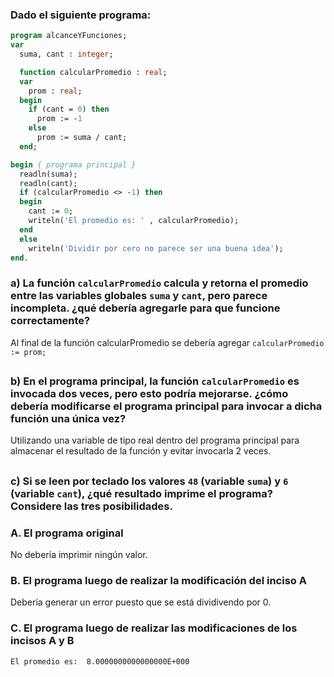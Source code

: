 ### Dado el siguiente programa:
```pascal
program alcanceYFunciones;
var
  suma, cant : integer;

  function calcularPromedio : real;
  var
    prom : real;
  begin
    if (cant = 0) then
      prom := -1
    else
      prom := suma / cant;
  end;

begin { programa principal }
  readln(suma);
  readln(cant);
  if (calcularPromedio <> -1) then
  begin
    cant := 0;
    writeln('El promedio es: ' , calcularPromedio);
  end
  else
    writeln('Dividir por cero no parece ser una buena idea');
end.
```
### a) La función `calcularPromedio` calcula y retorna el promedio entre las variables globales `suma` y `cant`, pero parece incompleta. ¿qué debería agregarle para que funcione correctamente?
Al final de la función calcularPromedio se debería agregar `calcularPromedio := prom;`
##
### b) En el programa principal, la función `calcularPromedio` es invocada dos veces, pero esto podría mejorarse. ¿cómo debería modificarse el programa principal para invocar a dicha función una única vez?
Utilizando una variable de tipo real dentro del programa principal para almacenar el resultado de la función y evitar invocarla 2 veces.
##
### c) Si se leen por teclado los valores `48` (variable `suma`) y `6` (variable `cant`), ¿qué resultado imprime el programa? Considere las tres posibilidades.

### A. El programa original
No debería imprimir ningún valor.

### B. El programa luego de realizar la modificación del inciso A
Debería generar un error puesto que se está dividivendo por 0.

### C. El programa luego de realizar las modificaciones de los incisos A y B
`El promedio es:  8.0000000000000000E+000`
